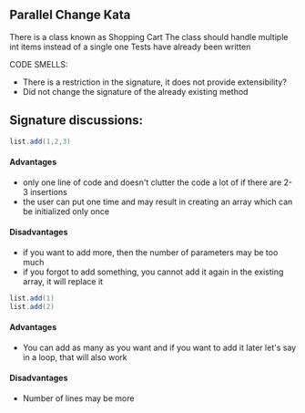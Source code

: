 ## Parallel Change Kata
There is a class known as Shopping Cart
The class should handle multiple int items instead of a single one
Tests have already been written

CODE SMELLS:
- There is a restriction in the signature, it does not provide extensibility?
- Did not change the signature of the already existing method

## Signature discussions:
```java
list.add(1,2,3)
```
#### Advantages
 - only one line of code and doesn't clutter the code a lot of if there are 2-3 insertions
 - the user can put one time and may result in creating an array which can be initialized only once

#### Disadvantages   
 - if you want to add more, then the number of parameters may be too much
 - if you forgot to add something, you cannot add it again in the existing array, it will replace it   

```java
list.add(1)
list.add(2)
```
#### Advantages
- You can add as many as you want and if you want to add it later let's say in a loop, that will also work

#### Disadvantages
- Number of lines may be more


   


